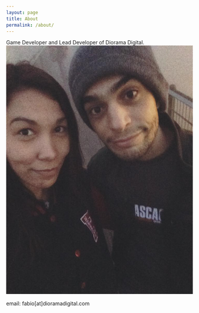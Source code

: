 ```yaml
---
layout: page
title: About
permalink: /about/
---
```


Game Developer and Lead Developer of Diorama Digital.
<img src="./static/img/about_img.jpg">

email: fabio[at]dioramadigital.com

